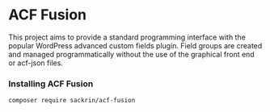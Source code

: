 # ACF Fusion

This project aims to provide a standard programming interface with the popular WordPress advanced custom fields plugin. Field groups are created and managed programmatically without the use of the graphical front end or acf-json files.

### Installing ACF Fusion

```
composer require sackrin/acf-fusion
``` 